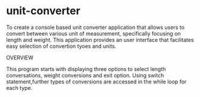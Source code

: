 # unit-converter

To create a console based unit converter application that allows users to convert between various unit of measurement, specifically focusing on length and weight. This application provides an user interface that facilitates easy selection of convertion tyoes and units. 

OVERVIEW 

This program starts with displaying three options to select length conversations, weight conversions and exit option. Using switch statement,further types of conversions are accessed in the while loop for each type. 